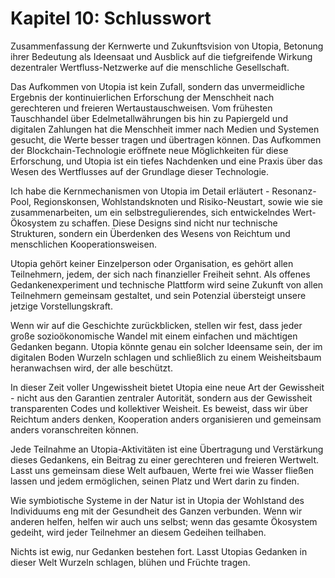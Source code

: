 # Kapitel 10: Schlusswort

Zusammenfassung der Kernwerte und Zukunftsvision von Utopia, Betonung ihrer Bedeutung als Ideensaat und Ausblick auf die tiefgreifende Wirkung dezentraler Wertfluss-Netzwerke auf die menschliche Gesellschaft.

Das Aufkommen von Utopia ist kein Zufall, sondern das unvermeidliche Ergebnis der kontinuierlichen Erforschung der Menschheit nach gerechteren und freieren Wertaustauschweisen. Vom frühesten Tauschhandel über Edelmetallwährungen bis hin zu Papiergeld und digitalen Zahlungen hat die Menschheit immer nach Medien und Systemen gesucht, die Werte besser tragen und übertragen können. Das Aufkommen der Blockchain-Technologie eröffnete neue Möglichkeiten für diese Erforschung, und Utopia ist ein tiefes Nachdenken und eine Praxis über das Wesen des Wertflusses auf der Grundlage dieser Technologie.

Ich habe die Kernmechanismen von Utopia im Detail erläutert - Resonanz-Pool, Regionskonsen, Wohlstandsknoten und Risiko-Neustart, sowie wie sie zusammenarbeiten, um ein selbstregulierendes, sich entwickelndes Wert-Ökosystem zu schaffen. Diese Designs sind nicht nur technische Strukturen, sondern ein Überdenken des Wesens von Reichtum und menschlichen Kooperationsweisen.

Utopia gehört keiner Einzelperson oder Organisation, es gehört allen Teilnehmern, jedem, der sich nach finanzieller Freiheit sehnt. Als offenes Gedankenexperiment und technische Plattform wird seine Zukunft von allen Teilnehmern gemeinsam gestaltet, und sein Potenzial übersteigt unsere jetzige Vorstellungskraft.

Wenn wir auf die Geschichte zurückblicken, stellen wir fest, dass jeder große sozioökonomische Wandel mit einem einfachen und mächtigen Gedanken begann. Utopia könnte genau ein solcher Ideensame sein, der im digitalen Boden Wurzeln schlagen und schließlich zu einem Weisheitsbaum heranwachsen wird, der alle beschützt.

In dieser Zeit voller Ungewissheit bietet Utopia eine neue Art der Gewissheit - nicht aus den Garantien zentraler Autorität, sondern aus der Gewissheit transparenten Codes und kollektiver Weisheit. Es beweist, dass wir über Reichtum anders denken, Kooperation anders organisieren und gemeinsam anders voranschreiten können.

Jede Teilnahme an Utopia-Aktivitäten ist eine Übertragung und Verstärkung dieses Gedankens, ein Beitrag zu einer gerechteren und freieren Wertwelt. Lasst uns gemeinsam diese Welt aufbauen, Werte frei wie Wasser fließen lassen und jedem ermöglichen, seinen Platz und Wert darin zu finden.

Wie symbiotische Systeme in der Natur ist in Utopia der Wohlstand des Individuums eng mit der Gesundheit des Ganzen verbunden. Wenn wir anderen helfen, helfen wir auch uns selbst; wenn das gesamte Ökosystem gedeiht, wird jeder Teilnehmer an diesem Gedeihen teilhaben.

Nichts ist ewig, nur Gedanken bestehen fort. Lasst Utopias Gedanken in dieser Welt Wurzeln schlagen, blühen und Früchte tragen.